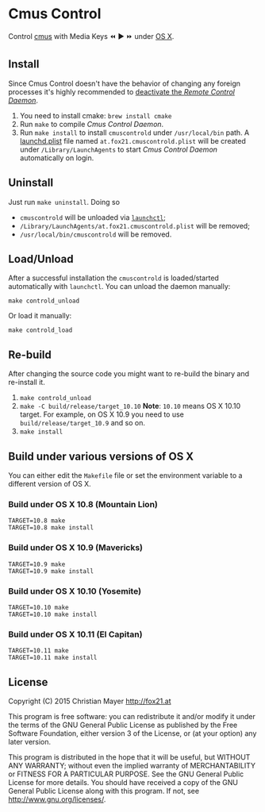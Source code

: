 # Cmus Control

Control [cmus](https://cmus.github.io/) with Media Keys :rewind: :arrow_forward: :fast_forward: under [OS X](https://en.wikipedia.org/wiki/OS_X).

## Install

Since Cmus Control doesn't have the behavior of changing any foreign processes it's highly recommended to [deactivate the *Remote Control Daemon*](http://blog.fox21.at/2015/11/20/control-cmus-with-media-keys.html).

1. You need to install cmake: `brew install cmake`
2. Run `make` to compile *Cmus Control Daemon*.
3. Run `make install` to install `cmuscontrold` under `/usr/local/bin` path.
	A [launchd.plist](https://developer.apple.com/library/mac/documentation/Darwin/Reference/ManPages/man5/launchd.plist.5.html) file named `at.fox21.cmuscontrold.plist` will be created under `/Library/LaunchAgents` to start *Cmus Control Daemon* automatically on login.

## Uninstall

Just run `make uninstall`. Doing so

- `cmuscontrold` will be unloaded via [`launchctl`](https://developer.apple.com/library/mac/documentation/Darwin/Reference/ManPages/man1/launchctl.1.html);
- `/Library/LaunchAgents/at.fox21.cmuscontrold.plist` will be removed;
- `/usr/local/bin/cmuscontrold` will be removed.

## Load/Unload

After a successful installation the `cmuscontrold` is loaded/started automatically with `launchctl`. You can unload the daemon manually:

	make controld_unload
	
Or load it manually:

	make controld_load

## Re-build

After changing the source code you might want to re-build the binary and re-install it.

1. `make controld_unload`
2. `make -C build/release/target_10.10`
	**Note**: `10.10` means OS X 10.10 target. For example, on OS X 10.9 you need to use `build/release/target_10.9` and so on.
3. `make install`

## Build under various versions of OS X

You can either edit the `Makefile` file or set the environment variable to a different version of OS X.

### Build under OS X 10.8 (Mountain Lion)

	TARGET=10.8 make
	TARGET=10.8 make install

### Build under OS X 10.9 (Mavericks)

	TARGET=10.9 make
	TARGET=10.9 make install

### Build under OS X 10.10 (Yosemite)

	TARGET=10.10 make
	TARGET=10.10 make install

### Build under OS X 10.11 (El Capitan)

	TARGET=10.11 make
	TARGET=10.11 make install

## License
Copyright (C) 2015 Christian Mayer <http://fox21.at>

This program is free software: you can redistribute it and/or modify it under the terms of the GNU General Public License as published by the Free Software Foundation, either version 3 of the License, or (at your option) any later version.

This program is distributed in the hope that it will be useful, but WITHOUT ANY WARRANTY; without even the implied warranty of MERCHANTABILITY or FITNESS FOR A PARTICULAR PURPOSE. See the GNU General Public License for more details. You should have received a copy of the GNU General Public License along with this program. If not, see <http://www.gnu.org/licenses/>.
